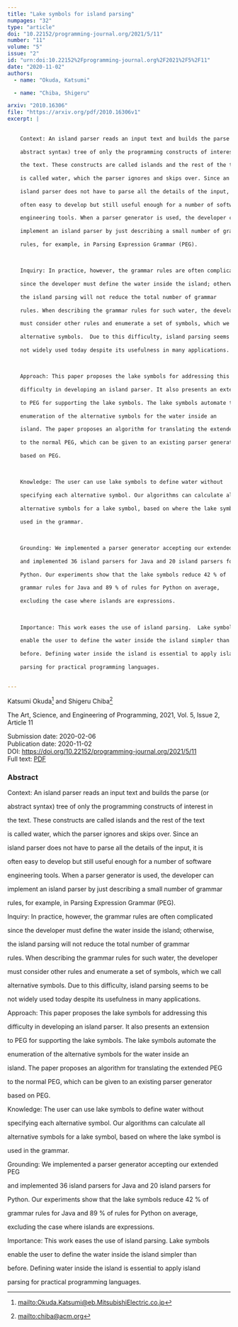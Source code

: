 ```yaml
---
title: "Lake symbols for island parsing"
numpages: "32"
type: "article"
doi: "10.22152/programming-journal.org/2021/5/11"
number: "11"
volume: "5"
issue: "2"
id: "urn:doi:10.22152%2Fprogramming-journal.org%2F2021%2F5%2F11"
date: "2020-11-02"
authors: 
  - name: "Okuda, Katsumi"

  - name: "Chiba, Shigeru"

arxiv: "2010.16306"
file: "https://arxiv.org/pdf/2010.16306v1"
excerpt: |
    
    
    Context: An island parser reads an input text and builds the parse (or
    
    abstract syntax) tree of only the programming constructs of interest in
    
    the text. These constructs are called islands and the rest of the text
    
    is called water, which the parser ignores and skips over. Since an
    
    island parser does not have to parse all the details of the input, it is
    
    often easy to develop but still useful enough for a number of software
    
    engineering tools. When a parser generator is used, the developer can
    
    implement an island parser by just describing a small number of grammar
    
    rules, for example, in Parsing Expression Grammar (PEG).
    
    
    
    Inquiry: In practice, however, the grammar rules are often complicated
    
    since the developer must define the water inside the island; otherwise,
    
    the island parsing will not reduce the total number of grammar
    
    rules. When describing the grammar rules for such water, the developer
    
    must consider other rules and enumerate a set of symbols, which we call
    
    alternative symbols.  Due to this difficulty, island parsing seems to be
    
    not widely used today despite its usefulness in many applications.
    
    
    
    Approach: This paper proposes the lake symbols for addressing this
    
    difficulty in developing an island parser. It also presents an extension
    
    to PEG for supporting the lake symbols. The lake symbols automate the
    
    enumeration of the alternative symbols for the water inside an
    
    island. The paper proposes an algorithm for translating the extended PEG
    
    to the normal PEG, which can be given to an existing parser generator
    
    based on PEG.
    
    
    
    Knowledge: The user can use lake symbols to define water without
    
    specifying each alternative symbol. Our algorithms can calculate all
    
    alternative symbols for a lake symbol, based on where the lake symbol is
    
    used in the grammar.
    
    
    
    Grounding: We implemented a parser generator accepting our extended PEG
    
    and implemented 36 island parsers for Java and 20 island parsers for
    
    Python. Our experiments show that the lake symbols reduce 42 % of
    
    grammar rules for Java and 89 % of rules for Python on average,
    
    excluding the case where islands are expressions.
    
    
    
    Importance: This work eases the use of island parsing.  Lake symbols
    
    enable the user to define the water inside the island simpler than
    
    before. Defining water inside the island is essential to apply island
    
    parsing for practical programming languages.
    

---
```

Katsumi Okuda[^1] and Shigeru Chiba[^2]

The Art, Science, and Engineering of Programming, 2021, Vol. 5, Issue 2, Article 11

Submission date: 2020-02-06  
Publication date: 2020-11-02  
DOI: <https://doi.org/10.22152/programming-journal.org/2021/5/11>  
Full text: [PDF](https://arxiv.org/pdf/2010.16306v1)  


### Abstract


Context: An island parser reads an input text and builds the parse (or

abstract syntax) tree of only the programming constructs of interest in

the text. These constructs are called islands and the rest of the text

is called water, which the parser ignores and skips over. Since an

island parser does not have to parse all the details of the input, it is

often easy to develop but still useful enough for a number of software

engineering tools. When a parser generator is used, the developer can

implement an island parser by just describing a small number of grammar

rules, for example, in Parsing Expression Grammar (PEG).



Inquiry: In practice, however, the grammar rules are often complicated

since the developer must define the water inside the island; otherwise,

the island parsing will not reduce the total number of grammar

rules. When describing the grammar rules for such water, the developer

must consider other rules and enumerate a set of symbols, which we call

alternative symbols.  Due to this difficulty, island parsing seems to be

not widely used today despite its usefulness in many applications.



Approach: This paper proposes the lake symbols for addressing this

difficulty in developing an island parser. It also presents an extension

to PEG for supporting the lake symbols. The lake symbols automate the

enumeration of the alternative symbols for the water inside an

island. The paper proposes an algorithm for translating the extended PEG

to the normal PEG, which can be given to an existing parser generator

based on PEG.



Knowledge: The user can use lake symbols to define water without

specifying each alternative symbol. Our algorithms can calculate all

alternative symbols for a lake symbol, based on where the lake symbol is

used in the grammar.



Grounding: We implemented a parser generator accepting our extended PEG

and implemented 36 island parsers for Java and 20 island parsers for

Python. Our experiments show that the lake symbols reduce 42 % of

grammar rules for Java and 89 % of rules for Python on average,

excluding the case where islands are expressions.



Importance: This work eases the use of island parsing.  Lake symbols

enable the user to define the water inside the island simpler than

before. Defining water inside the island is essential to apply island

parsing for practical programming languages.




[^1]: <mailto:Okuda.Katsumi@eb.MitsubishiElectric.co.jp>
[^2]: <mailto:chiba@acm.org>
